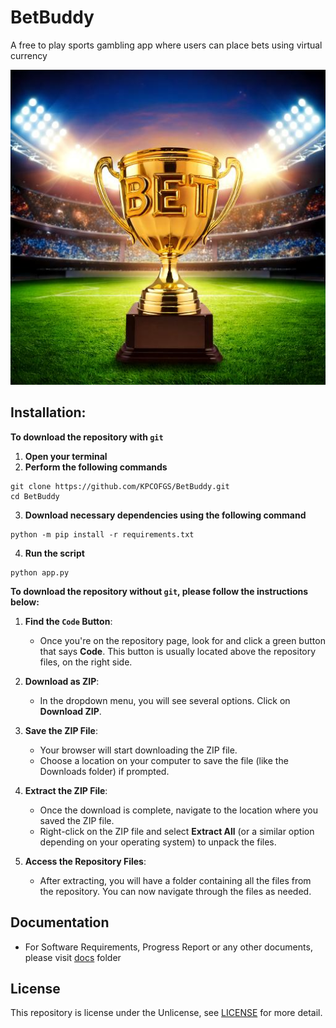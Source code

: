 # BetBuddy

A free to play sports gambling app where users can place bets using virtual currency 

![BetBuddy](static/images/image1.jpg)

## Installation:
**To download the repository with `git`**
1. **Open your terminal**
2. **Perform the following commands**
```
git clone https://github.com/KPCOFGS/BetBuddy.git
cd BetBuddy
```
3. **Download necessary dependencies using the following command**
```
python -m pip install -r requirements.txt
```
4. **Run the script**
```
python app.py
```
**To download the repository without `git`, please follow the instructions below:**


1. **Find the `Code` Button**:
   - Once you're on the repository page, look for and click a green button that says **Code**. This button is usually located above the repository files, on the right side.

2. **Download as ZIP**:
   - In the dropdown menu, you will see several options. Click on **Download ZIP**.

3. **Save the ZIP File**: 
   - Your browser will start downloading the ZIP file. 
   - Choose a location on your computer to save the file (like the Downloads folder) if prompted.

4. **Extract the ZIP File**: 
   - Once the download is complete, navigate to the location where you saved the ZIP file.
   - Right-click on the ZIP file and select **Extract All** (or a similar option depending on your operating system) to unpack the files.

5. **Access the Repository Files**: 
   - After extracting, you will have a folder containing all the files from the repository. You can now navigate through the files as needed.

## Documentation
* For Software Requirements, Progress Report or any other documents, please visit [docs](docs/) folder
## License

This repository is license under the Unlicense, see [LICENSE](LICENSE) for more detail.
